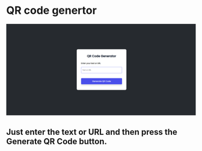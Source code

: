# QR code genertor

![Logo](/screenshot.png)

## Just enter the text or URL and then press the Generate QR Code button.